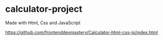 # calculator-project
Made with Html, Css and JavaScript

https://github.com/frontenddevmastery/Calculator-html-css-js/index.html
